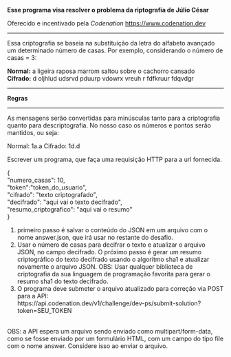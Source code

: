 <p><b>Esse programa visa resolver o problema da riptografia de Júlio César</b><qp></qp>

Oferecido e incentivado pela <i>Codenation</i>
https://www.codenation.dev

________________________

Essa criptografia se baseia na substituição da letra do alfabeto avançado um determinado número de casas. Por exemplo, considerando o número de casas = 3:

<b>Normal:</b> a ligeira raposa marrom saltou sobre o cachorro cansado
<br/><b>Cifrado:</b> d oljhlud udsrvd pduurp vdowrx vreuh r fdfkruur fdqvdgr

_____________________________
<b>Regras</b>
______________
As mensagens serão convertidas para minúsculas tanto para a criptografia quanto para descriptografia.
No nosso caso os números e pontos serão mantidos, ou seja:

Normal: 1a.a
Cifrado: 1d.d

Escrever um programa, que faça uma requisição HTTP para a url fornecida.

{
<br/>   "numero_casas": 10,
<br/>	"token":"token_do_usuario",
<br/>	"cifrado": "texto criptografado",
<br/>	"decifrado": "aqui vai o texto decifrado",
<br/>	"resumo_criptografico": "aqui vai o resumo"
<br/>}

<ol>
<li> primeiro passo é salvar o conteúdo do JSON em um arquivo com o nome answer.json, que irá usar no restante do desafio.</li>

<li>Usar o número de casas para decifrar o texto e atualizar o arquivo JSON, no campo decifrado. O próximo passo é gerar um resumo criptográfico do texto decifrado usando o algoritmo sha1 e atualizar novamente o arquivo JSON. OBS: 
Usar qualquer biblioteca de criptografia da sua linguagem de programação favorita para gerar o resumo sha1 do texto decifrado.</li>

<li>O programa deve submeter o arquivo atualizado para correção via POST para a API:<br/>
https://api.codenation.dev/v1/challenge/dev-ps/submit-solution?token=SEU_TOKEN</li></ol><br/>
OBS: a API espera um arquivo sendo enviado como multipart/form-data, como se fosse enviado por um formulário HTML, com um campo do tipo file com o nome answer. Considere isso ao enviar o arquivo.